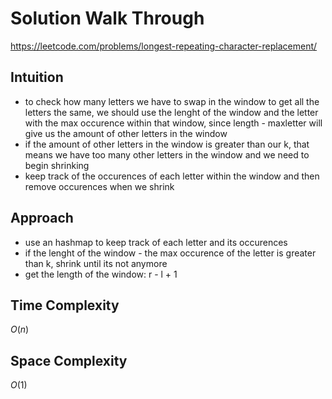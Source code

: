 # Solution Walk Through
https://leetcode.com/problems/longest-repeating-character-replacement/

## Intuition
- to check how many letters we have to swap in the window to get all the letters the same, we should use the lenght of the window and the letter with the max occurence within that window, since length - maxletter will give us the amount of other letters in the window
- if the amount of other letters in the window is greater than our k, that means we have too many other letters in the window and we need to begin shrinking
- keep track of the occurences of each letter within the window and then remove occurences when we shrink

## Approach
- use an hashmap to keep track of each letter and its occurences
- if the lenght of the window - the max occurence of the letter is greater than k, shrink until its not anymore
- get the length of the window: r - l + 1

## Time Complexity
$O(n)$

## Space Complexity
$O(1)$



